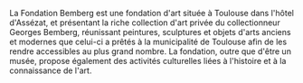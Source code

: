 La Fondation Bemberg est une fondation d'art située à Toulouse dans l'hôtel d'Assézat, et présentant la riche collection d'art privée du collectionneur Georges Bemberg, réunissant peintures, sculptures et objets d'arts anciens et modernes que celui-ci a prêtés à la municipalité de Toulouse afin de les rendre accessibles au plus grand nombre. La fondation, outre que d'être un musée, propose également des activités culturelles liées à l'histoire et à la connaissance de l'art.
